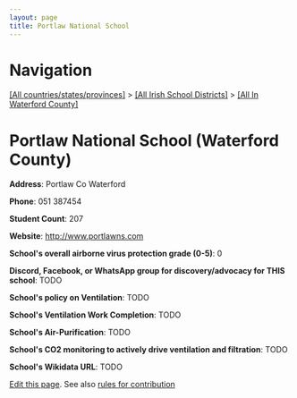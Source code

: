 ```yaml
---
layout: page
title: Portlaw National School
---
```

# Navigation

[[All countries/states/provinces]](../../..) > [[All Irish School Districts]](../..) > [[All In Waterford County]](..)

# Portlaw National School (Waterford County)

**Address**: Portlaw Co Waterford

**Phone**: 051 387454

**Student Count**: 207

**Website**: <http://www.portlawns.com>

**School's overall airborne virus protection grade (0-5)**: 0

**Discord, Facebook, or WhatsApp group for discovery/advocacy for THIS school**: TODO

**School's policy on Ventilation**: TODO

**School's Ventilation Work Completion**: TODO

**School's Air-Purification**: TODO

**School's CO2 monitoring to actively drive ventilation and filtration**: TODO

**School's Wikidata URL**: TODO


[Edit this page](https://github.com/ventilate-schools/Ireland/edit/main/./Waterford_County/Portlaw_National_School.md). See also [rules for contribution](../../../contribution-rules/)